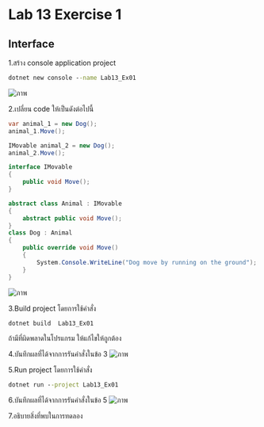 # Lab 13 Exercise 1

## Interface

1.สร้าง console application project

```cmd
dotnet new console --name Lab13_Ex01
```
![ภาพ](https://github.com/AnchisaPhetnoi/03376836-OOP-2566-Lab-13/assets/144197034/99082e85-1e63-4998-bf7a-57a189384d00)

2.เปลี่ยน code ให้เป็นดังต่อไปนี้

```cs
var animal_1 = new Dog();
animal_1.Move();

IMovable animal_2 = new Dog();
animal_2.Move();

interface IMovable
{
    public void Move();
}

abstract class Animal : IMovable
{
    abstract public void Move();
}
class Dog : Animal
{
    public override void Move()
    {
        System.Console.WriteLine("Dog move by running on the ground");
    }
}

```
![ภาพ](https://github.com/AnchisaPhetnoi/03376836-OOP-2566-Lab-13/assets/144197034/b5ba2b6a-efb3-40b1-9d04-9362319be7b0)

3.Build project โดยการใช้คำสั่ง

```cmd
dotnet build  Lab13_Ex01
```

ถ้ามีที่ผิดพลาดในโปรแกรม ให้แก้ไขให้ถูกต้อง

4.บันทึกผลที่ได้จากการรันคำสั่งในข้อ 3
![ภาพ](https://github.com/AnchisaPhetnoi/03376836-OOP-2566-Lab-13/assets/144197034/39f2a9f5-1dd2-43f7-9254-066bd48385b5)

5.Run project โดยการใช้คำสั่ง

```cmd
dotnet run --project Lab13_Ex01
```

6.บันทึกผลที่ได้จากการรันคำสั่งในข้อ 5
![ภาพ](https://github.com/AnchisaPhetnoi/03376836-OOP-2566-Lab-13/assets/144197034/4df3c9c6-ffdf-4ed3-9d25-c07ead4c3f54)

7.อธิบายสิ่งที่พบในการทดลอง
